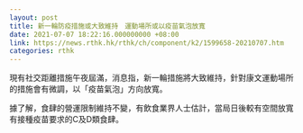 ```yaml
---
layout: post
title: 新一輪防疫措施或大致維持　運動場所或以疫苗氣泡放寬
date: 2021-07-07 18:22:16.000000000 +08:00
link: https://news.rthk.hk/rthk/ch/component/k2/1599658-20210707.htm
categories: rthk
---
```


現有社交距離措施午夜屆滿，消息指，新一輪措施將大致維持，針對康文運動場所的措施會有微調，以「疫苗氣泡」方向放寬。

據了解，食肆的營運限制維持不變，有飲食業界人士估計，當局日後較有空間放寬有接種疫苗要求的C及D類食肆。
